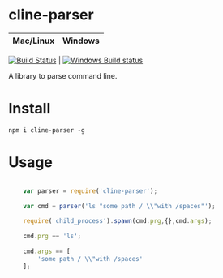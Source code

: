 # cline-parser

Mac/Linux | Windows
---- | ----
  [![Build Status](https://travis-ci.org/maboiteaspam/cline-parser.svg?branch=master)](https://travis-ci.org/maboiteaspam/cline-parser) 
| 
  [![Windows Build status](http://img.shields.io/appveyor/ci/maboiteaspam/cline-parser.svg)](https://ci.appveyor.com/project/maboiteaspam/cline-parser/branch/master)


A library to parse command line.

# Install

```npm i cline-parser -g```

# Usage

```js

    var parser = require('cline-parser');
    
    var cmd = parser('ls "some path / \\"with /spaces"');
    
    require('child_process').spawn(cmd.prg,{},cmd.args);
    
    cmd.prg == 'ls';
    
    cmd.args == [
        'some path / \\"with /spaces'
    ];
    
```
